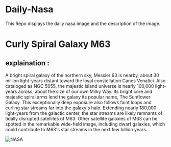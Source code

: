 # Daily-Nasa

This Repo displays the daily nasa image and the description of the image.

<!--NASA-->
# Curly Spiral Galaxy M63
## explaination :

A bright spiral galaxy of the northern sky, Messier 63 is nearby, about 30 million light-years distant toward the loyal constellation Canes Venatici. Also cataloged as NGC 5055, the majestic island universe is nearly 100,000 light-years across, about the size of our own Milky Way. Its bright core and majestic spiral arms lend the galaxy its popular name, The Sunflower Galaxy. This exceptionally deep exposure also follows faint loops and curling star streams far into the galaxy's halo. Extending nearly 180,000 light-years from the galactic center, the star streams are likely remnants of tidally disrupted satellites of M63. Other satellite galaxies of M63 can be spotted in the remarkable wide-field image, including dwarf galaxies, which could contribute to M63's star streams in the next few billion years.

![NASA](https://apod.nasa.gov/apod/image/2505/M63_HaLRGB_Apod1024.jpg)
<!--/NASA-->